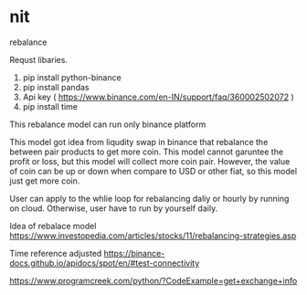 # nit
rebalance

Requst libaries.
1. pip install python-binance
2. pip install pandas
3. Api key ( https://www.binance.com/en-IN/support/faq/360002502072 )
4. pip install time


This rebalance model can run only binance platform

This model got idea from liqudity swap in binance that rebalance the between pair products to get more coin.
This model cannot garuntee the profit or loss, but this model will collect more coin pair. However, the value of coin can be up or down when compare to USD or other fiat, so this model just get more coin.

User can apply to the whlie loop for rebalancing daliy or hourly by running on cloud. Otherwise, user have to run by yourself daily.

Idea of rebalace model
https://www.investopedia.com/articles/stocks/11/rebalancing-strategies.asp

Time reference adjusted
https://binance-docs.github.io/apidocs/spot/en/#test-connectivity

https://www.programcreek.com/python/?CodeExample=get+exchange+info

